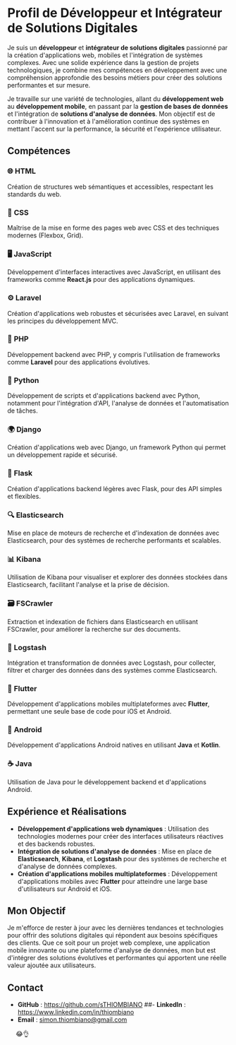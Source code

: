 # Profil de Développeur et Intégrateur de Solutions Digitales

Je suis un **développeur** et **intégrateur de solutions digitales** passionné par la création d'applications web, mobiles et l'intégration de systèmes complexes. Avec une solide expérience dans la gestion de projets technologiques, je combine mes compétences en développement avec une compréhension approfondie des besoins métiers pour créer des solutions performantes et sur mesure.

Je travaille sur une variété de technologies, allant du **développement web** au **développement mobile**, en passant par la **gestion de bases de données** et l'intégration de **solutions d'analyse de données**. Mon objectif est de contribuer à l'innovation et à l'amélioration continue des systèmes en mettant l'accent sur la performance, la sécurité et l'expérience utilisateur.

## Compétences

### 🌐 **HTML**  
Création de structures web sémantiques et accessibles, respectant les standards du web.

### 🎨 **CSS**  
Maîtrise de la mise en forme des pages web avec CSS et des techniques modernes (Flexbox, Grid).

### 🖥 **JavaScript**  
Développement d'interfaces interactives avec JavaScript, en utilisant des frameworks comme **React.js** pour des applications dynamiques.

### ⚙️ **Laravel**  
Création d'applications web robustes et sécurisées avec Laravel, en suivant les principes du développement MVC.

### 🐘 **PHP**  
Développement backend avec PHP, y compris l'utilisation de frameworks comme **Laravel** pour des applications évolutives.

### 🐍 **Python**  
Développement de scripts et d'applications backend avec Python, notamment pour l'intégration d'API, l'analyse de données et l'automatisation de tâches.

### 🌍 **Django**  
Création d'applications web avec Django, un framework Python qui permet un développement rapide et sécurisé.

### 🐍 **Flask**  
Création d'applications backend légères avec Flask, pour des API simples et flexibles.

### 🔍 **Elasticsearch**  
Mise en place de moteurs de recherche et d'indexation de données avec Elasticsearch, pour des systèmes de recherche performants et scalables.

### 📊 **Kibana**  
Utilisation de Kibana pour visualiser et explorer des données stockées dans Elasticsearch, facilitant l'analyse et la prise de décision.

### 🗃 **FSCrawler**  
Extraction et indexation de fichiers dans Elasticsearch en utilisant FSCrawler, pour améliorer la recherche sur des documents.

### 🔧 **Logstash**  
Intégration et transformation de données avec Logstash, pour collecter, filtrer et charger des données dans des systèmes comme Elasticsearch.

### 📱 **Flutter**  
Développement d'applications mobiles multiplateformes avec **Flutter**, permettant une seule base de code pour iOS et Android.

### 🤖 **Android**  
Développement d'applications Android natives en utilisant **Java** et **Kotlin**.

### ☕ **Java**  
Utilisation de Java pour le développement backend et d'applications Android.

## Expérience et Réalisations

- **Développement d'applications web dynamiques** : Utilisation des technologies modernes pour créer des interfaces utilisateurs réactives et des backends robustes.
- **Intégration de solutions d'analyse de données** : Mise en place de **Elasticsearch**, **Kibana**, et **Logstash** pour des systèmes de recherche et d'analyse de données complexes.
- **Création d'applications mobiles multiplateformes** : Développement d'applications mobiles avec **Flutter** pour atteindre une large base d'utilisateurs sur Android et iOS.

## Mon Objectif

Je m'efforce de rester à jour avec les dernières tendances et technologies pour offrir des solutions digitales qui répondent aux besoins spécifiques des clients. Que ce soit pour un projet web complexe, une application mobile innovante ou une plateforme d'analyse de données, mon but est d'intégrer des solutions évolutives et performantes qui apportent une réelle valeur ajoutée aux utilisateurs.

## Contact

- **GitHub** : https://github.com/sTHIOMBIANO
##- **LinkedIn** : https://www.linkedin.com/in/thiombiano
- **Email** : simon.thiombiano@gmail.com

<img  width="15px" height="15px" src="https://www.bing.com/images/search?view=detailV2&ccid=sxgAuWLS&id=E1E1B3E322A04986494F3050D1EA812F7046F899&thid=OIP.sxgAuWLSIvPXh0cZ2bmQvgHaIj&mediaurl=https%3a%2f%2fmpng.subpng.com%2f20180802%2ftpl%2fkisspng-logo-html5-brand-clip-art-%e6%9d%89-%e5%b1%b1-%e8%89%af-%e9%9b%84-5b62be01b565d5.334247781533197825743.jpg&cdnurl=https%3a%2f%2fth.bing.com%2fth%2fid%2fR.b31800b962d222f3d7874719d9b990be%3frik%3dmfhGcC%252bB6tFQMA%26pid%3dImgRaw%26r%3d0&exph=1040&expw=900&q=Html+Logo&simid=608003396401590066&FORM=IRPRST&ck=EEFDC83D02738C70001DF1930D46759D&selectedIndex=0&ajaxhist=0&ajaxserp=0">
<J'aime tous les fans de la prommation>😂👌



